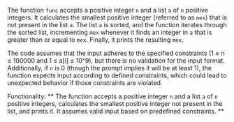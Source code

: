 The function `func` accepts a positive integer `n` and a list `a` of `n` positive integers. It calculates the smallest positive integer (referred to as `mex`) that is not present in the list `a`. The list `a` is sorted, and the function iterates through the sorted list, incrementing `mex` whenever it finds an integer in `a` that is greater than or equal to `mex`. Finally, it prints the resulting `mex`. 

The code assumes that the input adheres to the specified constraints (1 ≤ n ≤ 100000 and 1 ≤ a[i] ≤ 10^9), but there is no validation for the input format. Additionally, if `n` is 0 (though the prompt implies it will be at least 1), the function expects input according to defined constraints, which could lead to unexpected behavior if those constraints are violated.

Functionality: ** The function accepts a positive integer `n` and a list `a` of `n` positive integers, calculates the smallest positive integer not present in the list, and prints it. It assumes valid input based on predefined constraints. **